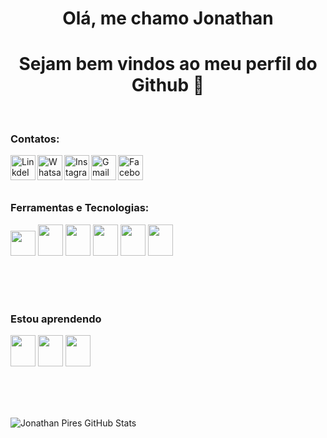 <h1 align="center"> Olá, me chamo Jonathan</h1>
<h1 align="center"> Sejam bem vindos ao meu perfil do Github 👋</h1>

<br>

### Contatos:

<a target="_blank" href="https://www.linkedin.com/in/jonathan-pires-680796100/">
  <img align="left" alt="LinkdeIN" width="40px" src="https://img.icons8.com/color/48/undefined/linkedin-circled--v1.png" />
</a>
<a target="_blank" href="https://api.whatsapp.com/send?phone=5511976444988">
  <img align="left" alt="Whatsapp" width="40px" src="https://img.icons8.com/color/48/undefined/whatsapp--v1.png" />
</a>
<a target="_blank" href="https://www.instagram.com/joow_pires/">
  <img align="left" alt="Instagram" width="40px" src="https://img.icons8.com/cute-clipart/64/undefined/instagram-new.png" />
</a>
<a target="_blank" href="mailto:jonathanpiresneves@hotmail.com">
  <img align="left" alt="Gmail" width="40px" src="https://img.icons8.com/fluency/48/undefined/email-open.png" />
</a>
<a target="_blank" href="https://www.facebook.com/jonathan.pires.946/">
  <img align="left" alt="Facebook" width="40px" src="https://img.icons8.com/color/48/undefined/facebook.png" />
</a>


<br><br><br>

### Ferramentas e Tecnologias:
<span>
<img width="40px" src="https://cdn.jsdelivr.net/gh/devicons/devicon/icons/git/git-original.svg" />
<img width="40px" height="50" src="https://cdn.jsdelivr.net/gh/devicons/devicon/icons/html5/html5-plain.svg" />
<img width="40px" height="50" src="https://cdn.jsdelivr.net/gh/devicons/devicon/icons/css3/css3-original-wordmark.svg" />
<img width="40px" height="50" src="https://cdn.jsdelivr.net/gh/devicons/devicon/icons/javascript/javascript-original.svg" />
<img width="40px" height="50" src="https://cdn.jsdelivr.net/gh/devicons/devicon/icons/react/react-original.svg" />
<img width="40px" height="50" src="https://cdn.jsdelivr.net/gh/devicons/devicon/icons/nodejs/nodejs-original-wordmark.svg" />
<span/>
  
<br><br><br>        
          
### Estou aprendendo
  
<span>
<img width="40px" height="50" src="https://cdn.jsdelivr.net/gh/devicons/devicon/icons/typescript/typescript-original.svg" />
<img width="40px" height="50" src="https://cdn.jsdelivr.net/gh/devicons/devicon/icons/mysql/mysql-original-wordmark.svg" />
<img width="40px" height="50" src="https://cdn.jsdelivr.net/gh/devicons/devicon/icons/tailwindcss/tailwindcss-plain.svg" />
<span/>

<br><br><br> 

![Jonathan Pires GitHub Stats](https://github-readme-stats.vercel.app/api?username=joowpires&show_icons=true)


<!--
**JoowPires/JoowPires** is a ✨ _special_ ✨ repository because its `README.md` (this file) appears on your GitHub profile.

Here are some ideas to get you started:

- 🔭 I’m currently working on ...
- 🌱 I’m currently learning ...
- 👯 I’m looking to collaborate on ...
- 🤔 I’m looking for help with ...
- 💬 Ask me about ...
- 📫 How to reach me: ...
- 😄 Pronouns: ...
- ⚡ Fun fact: ...
-->

